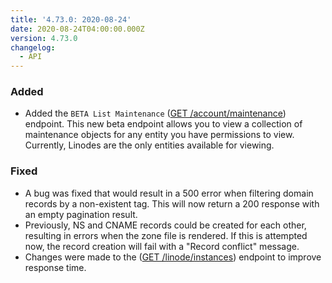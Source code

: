 ```yaml
---
title: '4.73.0: 2020-08-24'
date: 2020-08-24T04:00:00.000Z
version: 4.73.0
changelog:
  - API
---
```


### Added
- Added the `BETA List Maintenance` ([GET /account/maintenance](https://www.linode.com/docs/api/account/)) endpoint. This new beta endpoint allows you to view a collection of maintenance objects for any entity you have permissions to view. Currently, Linodes are the only entities available for viewing.

### Fixed
- A bug was fixed that would result in a 500 error when filtering domain records by a non-existent tag. This will now return a 200 response with an empty pagination result.
- Previously, NS and CNAME records could be created for each other, resulting in errors when the zone file is rendered. If this is attempted now, the record creation will fail with a "Record conflict" message.
- Changes were made to the ([GET /linode/instances](https://developers.linode.com/api/v4/linode-instances)) endpoint to improve response time.

